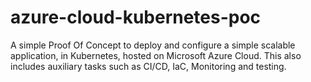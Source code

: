 # azure-cloud-kubernetes-poc
 A simple Proof Of Concept to deploy and configure a simple scalable application, in Kubernetes, hosted on Microsoft Azure Cloud. This also includes auxiliary tasks such as CI/CD, IaC, Monitoring and testing.

